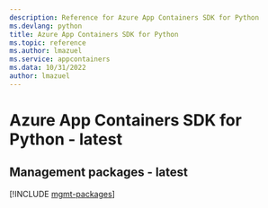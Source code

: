 ```yaml
---
description: Reference for Azure App Containers SDK for Python
ms.devlang: python
title: Azure App Containers SDK for Python
ms.topic: reference
ms.author: lmazuel
ms.service: appcontainers
ms.data: 10/31/2022
author: lmazuel
---
```

# Azure App Containers SDK for Python - latest

## Management packages - latest
[!INCLUDE [mgmt-packages](app-containers-mgmt-index.md)]